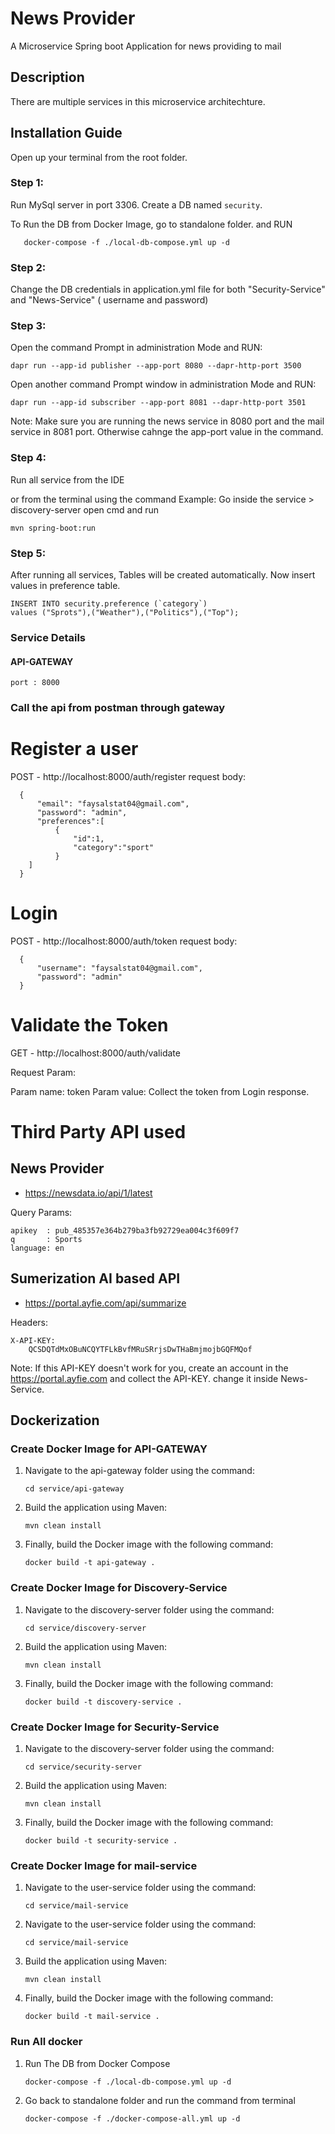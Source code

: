 # News Provider
A Microservice Spring boot Application for news providing to mail

## Description
There are multiple services in this microservice architechture. 

## Installation Guide
Open up your terminal from the root folder.
### Step 1:
Run MySql server in port 3306. Create a DB named `security`. 

To Run the DB from Docker Image, go to standalone folder. and RUN

       docker-compose -f ./local-db-compose.yml up -d
    
### Step 2:
Change the DB credentials in application.yml file for both "Security-Service" and "News-Service" ( username and password)
### Step 3:
Open the command Prompt in administration Mode and RUN:
```
dapr run --app-id publisher --app-port 8080 --dapr-http-port 3500
```
Open another command Prompt window in administration Mode and RUN:

```
dapr run --app-id subscriber --app-port 8081 --dapr-http-port 3501
```
Note: Make sure you are running the news service in 8080 port and the mail service in 8081 port. Otherwise cahnge the app-port value in the command.
### Step 4:
Run all service from the IDE 

or from the terminal using the command 
Example: Go inside the service > discovery-server open cmd and run
```
mvn spring-boot:run
```
### Step 5:
After running all services, Tables will be created automatically.
Now insert values in preference table.
```
INSERT INTO security.preference (`category`) 
values ("Sprots"),("Weather"),("Politics"),("Top");
```

### Service Details

#### API-GATEWAY
```
port : 8000
```
### Call the api from postman through gateway


# Register a user
POST - http://localhost:8000/auth/register
	request body:
  ```
	{
		"email": "faysalstat04@gmail.com",
		"password": "admin",
		"preferences":[
			{
				"id":1,
				"category":"sport"
			}
	  ]
	}
 ```

# Login
POST - http://localhost:8000/auth/token
	request body:
  ```
	{
		"username": "faysalstat04@gmail.com",
		"password": "admin"
	}
```
# Validate the Token
GET - http://localhost:8000/auth/validate

Request Param:

Param name: token
Param value: Collect the token from Login response.

# Third Party API used
## News Provider
- https://newsdata.io/api/1/latest

Query Params:

    apikey  : pub_485357e364b279ba3fb92729ea004c3f609f7
    q       : Sports
    language: en

## Sumerization AI based API
- https://portal.ayfie.com/api/summarize

Headers:

    X-API-KEY:
        QCSDQTdMxOBuNCQYTFLkBvfMRuSRrjsDwTHaBmjmojbGQFMQof

Note: If this API-KEY doesn't work for you, create an account in the https://portal.ayfie.com and collect the API-KEY. change it inside News-Service.

## Dockerization
### Create Docker Image for API-GATEWAY 
1. Navigate to the api-gateway folder using the command:
    ```
    cd service/api-gateway
    ```
3. Build the application using Maven:
    ```
    mvn clean install
    ```
4. Finally, build the Docker image with the following command:
    ```
    docker build -t api-gateway .
    ```
### Create Docker Image for Discovery-Service 
1. Navigate to the discovery-server folder using the command:
    ```
    cd service/discovery-server
    ```
3. Build the application using Maven:
    ```
    mvn clean install
    ```
4. Finally, build the Docker image with the following command:
    ```
    docker build -t discovery-service .
    ```
### Create Docker Image for Security-Service 
1. Navigate to the discovery-server folder using the command:
    ```
    cd service/security-server
    ```
3. Build the application using Maven:
    ```
    mvn clean install
    ```
4. Finally, build the Docker image with the following command:
    ```
    docker build -t security-service .
    ```
### Create Docker Image for mail-service 

1. Navigate to the user-service folder using the command:
    ```
    cd service/mail-service
    ```

2. Navigate to the user-service folder using the command:
    ```
    cd service/mail-service
    ```
3. Build the application using Maven:
    ```
    mvn clean install
    ```
9. Finally, build the Docker image with the following command:
    ```
    docker build -t mail-service .
    ```
### Run All docker
1. Run The DB from Docker Compose
    ```
    docker-compose -f ./local-db-compose.yml up -d
    ```

2. Go back to standalone folder and run the command from terminal
 
    ```
    docker-compose -f ./docker-compose-all.yml up -d
    ```



